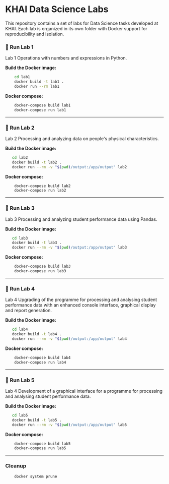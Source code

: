 # KHAI Data Science Labs

This repository contains a set of labs for Data Science tasks developed at KHAI. Each lab is organized in its own folder with Docker support for reproducibility and isolation.



### 🚩 Run Lab 1

Lab 1 Operations with numbers and expressions in Python.

**Build the Docker image:**

```bash
    cd lab1
    docker build -t lab1 .
    docker run --rm lab1
```

**Docker compose:**

```bash
    docker-compose build lab1
    docker-compose run lab1
```

---
### 🚩 Run Lab 2

Lab 2 Processing and analyzing data on people's physical characteristics.


**Build the Docker image:**

```bash
   cd lab2
   docker build -t lab2 .
   docker run --rm -v "$(pwd)/output:/app/output" lab2
```

**Docker compose:**

```bash
    docker-compose build lab2
    docker-compose run lab2
```

---

### 🚩 Run Lab 3

Lab 3 Processing and analyzing student performance data using Pandas.


**Build the Docker image:**

```bash
   cd lab3
   docker build -t lab3 .
   docker run --rm -v "$(pwd)/output:/app/output" lab3
```

**Docker compose:**

```bash
    docker-compose build lab3
    docker-compose run lab3
```

---

### 🚩 Run Lab 4

Lab 4 Upgrading of the programme for processing and analysing student performance data with an enhanced console interface, graphical display and report generation.


**Build the Docker image:**

```bash
   cd lab4
   docker build -t lab4 .
   docker run --rm -v "$(pwd)/output:/app/output" lab4
```

**Docker compose:**

```bash
    docker-compose build lab4
    docker-compose run lab4
```

---

### 🚩 Run Lab 5

Lab 4 Development of a graphical interface for a programme for processing and analysing student performance data.


**Build the Docker image:**

```bash
   cd lab5
   docker build -t lab5 .
   docker run --rm -v "$(pwd)/output:/app/output" lab5
```

**Docker compose:**

```bash
    docker-compose build lab5
    docker-compose run lab5
```
---

### Cleanup

```bash
    docker system prune
```
